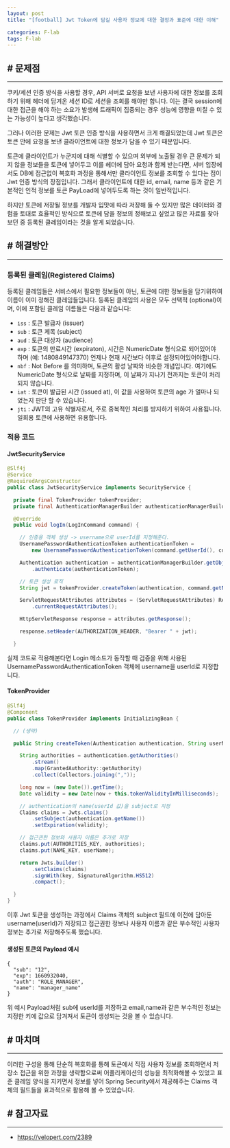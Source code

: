 ```yaml
---
layout: post
title: "[football] Jwt Token에 담길 사용자 정보에 대한 결정과 표준에 대한 이해"

categories: F-lab
tags: F-lab 
---
```


## # 문제점
***
쿠키/세션 인증 방식을 사용할 경우, API 서버로 요청을 보낸 사용자에 대한 정보를 조회하기 위해 헤더에 담겨온 세션 ID로 세션을 조회를 해야만 합니다. 이는 결국 session에 대한 접근을 해야 하는 소요가 발생해 트래픽이 집중되는 경우 성능에 영향을 미칠 수 있는 가능성이 높다고 생각했습니다. 

그러나 이러한 문제는 Jwt 토큰 인증 방식을 사용하면서 크게 해결되었는데 Jwt 토큰은 토큰 안에 요청을 보낸 클라이언트에 대한 정보가 담을 수 있기 때문입니다. 

토큰에 클라이언트가 누군지에 대해 식별할 수 있으며 외부에 노출될 경우 큰 문제가 되지 않을 정보들을 토큰에 넣어두고 이를 헤더에 담아 요청과 함께 받는다면, 서버 입장에서도 DB에 접근없이 복호화 과정을 통해서만 클라이언트 정보를 조회할 수 있다는 점이 Jwt 인증 방식의 장점입니다. 그래서 클라이언트에 대한 id, email, name 등과 같은 기본적인 인적 정보를 토큰 PayLoad에 넣어두도록 하는 것이 일반적입니다.

하지만 토큰에 저장될 정보를 개발자 입맛에 따라 저장해 둘 수 있지만 많은 데이터와 경험을 토대로 효율적인 방식으로 토큰에 담을 정보의 정해보고 싶었고 많은 자료룰 찾아보던 중 등록된 클레임이라는 것을 알게 되었습니다.

## # 해결방안
***
### 등록된 클레임(Registered Claims)
등록된 클레임들은 서비스에서 필요한 정보들이 아닌, 토큰에 대한 정보들을 담기위하여 이름이 이미 정해진 클레임들입니다. 등록된 클레임의 사용은 모두 선택적 (optional)이며, 이에 포함된 클레임 이름들은 다음과 같습니다:

- `iss` : 토큰 발급자 (issuer)
- `sub` : 토큰 제목 (subject)
- `aud` : 토큰 대상자 (audience)
- `exp` : 토큰의 만료시간 (expiraton), 시간은 NumericDate 형식으로 되어있어야 하며 (예: 1480849147370) 언제나 현재 시간보다 이후로 설정되어있어야합니다.
- `nbf` : Not Before 를 의미하며, 토큰의 활성 날짜와 비슷한 개념입니다. 여기에도 NumericDate 형식으로 날짜를 지정하며, 이 날짜가 지나기 전까지는 토큰이 처리되지 않습니다.
- `iat` : 토큰이 발급된 시간 (issued at), 이 값을 사용하여 토큰의 age 가 얼마나 되었는지 판단 할 수 있습니다.
- `jti` : JWT의 고유 식별자로서, 주로 중복적인 처리를 방지하기 위하여 사용됩니다. 일회용 토큰에 사용하면 유용합니다.

### 적용 코드
#### JwtSecurityService 
```java
@Slf4j
@Service
@RequiredArgsConstructor
public class JwtSecurityService implements SecurityService {

  private final TokenProvider tokenProvider;
  private final AuthenticationManagerBuilder authenticationManagerBuilder;

  @Override
  public void logIn(LogInCommand command) {

    // 인증용 객체 생성 -> username으로 userId를 지정해준다.
    UsernamePasswordAuthenticationToken authenticationToken =
        new UsernamePasswordAuthenticationToken(command.getUserId(), command.getPassword());

    Authentication authentication = authenticationManagerBuilder.getObject()
        .authenticate(authenticationToken);

    // 토큰 생성 로직
    String jwt = tokenProvider.createToken(authentication, command.getName());

    ServletRequestAttributes attributes = (ServletRequestAttributes) RequestContextHolder
        .currentRequestAttributes();

    HttpServletResponse response = attributes.getResponse();

    response.setHeader(AUTHORIZATION_HEADER, "Bearer " + jwt);

  }
```

실제 코드로 적용해본다면 Login 메소드가 동작할 때 검증을 위해 사용된 UsernamePasswordAuthenticationToken 객체에 username을 userId로 지정합니다.

#### TokenProvider
```java
@Slf4j
@Component
public class TokenProvider implements InitializingBean {

  // (생략)

  public String createToken(Authentication authentication, String userName) {

    String authorities = authentication.getAuthorities()
        .stream()
        .map(GrantedAuthority::getAuthority)
        .collect(Collectors.joining(","));

    long now = (new Date()).getTime();
    Date validity = new Date(now + this.tokenValidityInMilliseconds);

    // authentication의 name(userId 값)을 subject로 지정
    Claims claims = Jwts.claims()
        .setSubject(authentication.getName())
        .setExpiration(validity);

    // 접근권한 정보와 사용자 이름은 추가로 저장
    claims.put(AUTHORITIES_KEY, authorities);
    claims.put(NAME_KEY, userName);

    return Jwts.builder()
        .setClaims(claims)
        .signWith(key, SignatureAlgorithm.HS512)
        .compact();

  }
}
```

이후 Jwt 토큰을 생성하는 과정에서 Claims 객체의 subject 필드에 이전에 담아둔 username(userId)가 저장되고 접근권한 정보나 사용자 이름과 같은 부수적인 사용자 정보는 추가로 저장해주도록 했습니다.

#### 생성된 토큰의 Payload 예시
```
{
  "sub": "12",
  "exp": 1660932040,
  "auth": "ROLE_MANAGER",
  "name": "manager_name"
}
```

위 예시 Payload처럼 sub에 userId를 저장하고 email,name과 같은 부수적인 정보는 지정한 키에 값으로 담겨져서 토큰이 생성되는 것을 볼 수 있습니다.

## # 마치며
***
이러한 구성을 통해 단순히 복호화를 통해 토큰에서 직접 사용자 정보를 조회하면서 저장소 접근을 위한 과정을 생략함으로써 어플리케이션의 성능을 최적화해볼 수 있었고 표준 클레임 양식을 지키면서 정보를 넣어 Spring Security에서 제공해주는 Claims 객체의 필드들을 효과적으로 활용해 볼 수 있었습니다.

## # 참고자료
***
- https://velopert.com/2389
